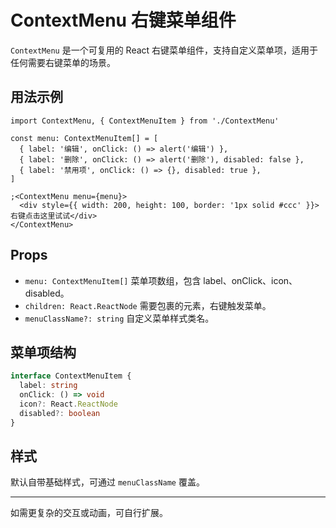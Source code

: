 # ContextMenu 右键菜单组件

`ContextMenu` 是一个可复用的 React 右键菜单组件，支持自定义菜单项，适用于任何需要右键菜单的场景。

## 用法示例

```tsx
import ContextMenu, { ContextMenuItem } from './ContextMenu'

const menu: ContextMenuItem[] = [
  { label: '编辑', onClick: () => alert('编辑') },
  { label: '删除', onClick: () => alert('删除'), disabled: false },
  { label: '禁用项', onClick: () => {}, disabled: true },
]

;<ContextMenu menu={menu}>
  <div style={{ width: 200, height: 100, border: '1px solid #ccc' }}>右键点击这里试试</div>
</ContextMenu>
```

## Props

- `menu: ContextMenuItem[]` 菜单项数组，包含 label、onClick、icon、disabled。
- `children: React.ReactNode` 需要包裹的元素，右键触发菜单。
- `menuClassName?: string` 自定义菜单样式类名。

## 菜单项结构

```ts
interface ContextMenuItem {
  label: string
  onClick: () => void
  icon?: React.ReactNode
  disabled?: boolean
}
```

## 样式

默认自带基础样式，可通过 `menuClassName` 覆盖。

---

如需更复杂的交互或动画，可自行扩展。
